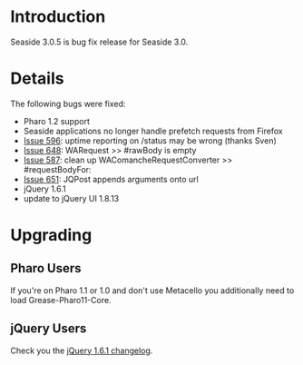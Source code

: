 # Introduction #
Seaside 3.0.5 is bug fix release for Seaside 3.0.


# Details #

The following bugs were fixed:
  * Pharo 1.2 support
  * Seaside applications no longer handle prefetch requests from Firefox
  * [Issue 596](https://code.google.com/p/seaside/issues/detail?id=596): 	uptime reporting on /status may be wrong (thanks Sven)
  * [Issue 648](https://code.google.com/p/seaside/issues/detail?id=648): 	WARequest >> #rawBody is empty
  * [Issue 587](https://code.google.com/p/seaside/issues/detail?id=587): 	clean up WAComancheRequestConverter >> #requestBodyFor:
  * [Issue 651](https://code.google.com/p/seaside/issues/detail?id=651): 	JQPost appends arguments onto url
  * jQuery 1.6.1
  * update to jQuery UI 1.8.13

# Upgrading #
## Pharo Users ##
If you're on Pharo 1.1 or 1.0 and don't use Metacello you additionally need to load Grease-Pharo11-Core.

## jQuery Users ##
Check you the [jQuery 1.6.1 changelog](http://blog.jquery.com/2011/05/12/jquery-1-6-1-released/).